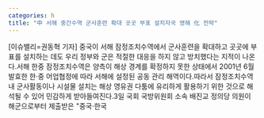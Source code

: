 ```yaml
---
categories: h
title: "中 서해 중간수역 군사훈련 확대 곳곳 부표 설치자국 영해 化 전략"
---
```

[이슈밸리=권동혁 기자] 중국이 서해 잠정조치수역에서 군사훈련을 확대하고 곳곳에 부표를 설치하는 데도 우리 정부와 군은 적절한 대응을 하지 않고 방치했다는 지적이 나온다.서해 한중 잠정조치수역은 양측이 해상 경계를 확정하지 못한 상태에서 2001년 6월 발효한 한·중 어업협정에 따라 서해에 설정된 공동 관리 해역이다.따라서 잠정조치수역 내 군사활동이나 시설물 설치는 해상 영유권 다툼에 유리하게 활용하기 위한 것으로 해석될 수 있어 민감하게 받아들여진다.3일 국회 국방위원회 소속 배진교 정의당 의원이 해군으로부터 제출받은 "중국·한국